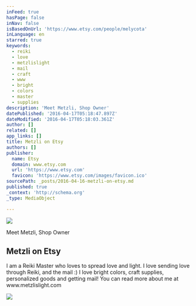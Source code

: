 ```yaml
---
inFeed: true
hasPage: false
inNav: false
isBasedOnUrl: 'https://www.etsy.com/people/melycota'
inLanguage: en
starred: true
keywords:
  - reiki
  - love
  - metzlislight
  - mail
  - craft
  - www
  - bright
  - colors
  - master
  - supplies
description: 'Meet Metzli, Shop Owner'
datePublished: '2016-04-17T05:18:47.897Z'
dateModified: '2016-04-17T05:18:03.361Z'
author: []
related: []
app_links: []
title: Metzli on Etsy
authors: []
publisher:
  name: Etsy
  domain: www.etsy.com
  url: 'https://www.etsy.com'
  favicon: 'https://www.etsy.com/images/favicon.ico'
sourcePath: _posts/2016-04-16-metzli-on-etsy.md
published: true
_context: 'http://schema.org'
_type: MediaObject

---
```

![](https://the-grid-user-content.s3-us-west-2.amazonaws.com/32b3eea1-cfe3-41d7-a47b-097688ae7eb0.jpg)

Meet Metzli, Shop Owner

<article style=""><h1>Metzli on Etsy</h1><p>I am a Reiki Master who loves to spread love and light. I love sending love through Reiki, and the mail :) I love bright colors, craft supplies, personalized goods and getting mail! You can read more about me at www.metzlislight.com</p><img src="https://img1.etsystatic.com/128/0/32954291/iusa_75x75.35474455_omkx.jpg" /></article>